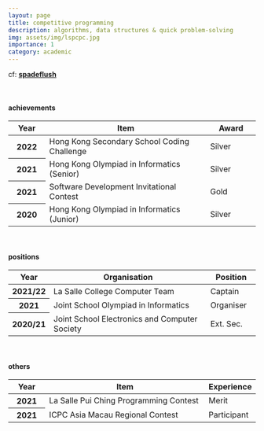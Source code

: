```yaml
---
layout: page
title: competitive programming
description: algorithms, data structures & quick problem-solving
img: assets/img/lspcpc.jpg
importance: 1
category: academic
---
```

cf: <b>[spadeflush](https://codeforces.com/profile/spadeflush)</b>

<br>

<h4 id="achievements">achievements</h4>

<table class="table table-hover table-sm">
  <colgroup>
    <col style="width:15%">
    <col style="width:65%">
    <col style="width:20%">
  </colgroup>
  <thead>
    <tr>
      <th scope="col">Year</th>
      <th scope="col">Item</th>
      <th scope="col">Award</th>
    </tr>
  </thead>
  <tbody>
    <tr>
      <th class="font-weight-bold" scope="row">2022</th>
      <td>Hong Kong Secondary School Coding Challenge</td>
      <td>Silver</td>
    </tr>
    <tr>
      <th class="font-weight-bold" scope="row">2021</th>
      <td>Hong Kong Olympiad in Informatics (Senior)</td>
      <td>Silver</td>
    </tr>
    <tr>
      <th class="font-weight-bold" scope="row">2021</th>
      <td>Software Development Invitational Contest</td>
      <td>Gold</td>
    </tr>
    <tr>
      <th class="font-weight-bold" scope="row">2020</th>
      <td>Hong Kong Olympiad in Informatics (Junior)</td>
      <td>Silver</td>
    </tr>
  </tbody>
</table>
<br>

<h4 id="positions">positions</h4>

<table class="table table-hover table-sm">
  <colgroup>
    <col style="width:15%">
    <col style="width:65%">
    <col style="width:20%">
  </colgroup>
  <thead>
    <tr>
      <th scope="col">Year</th>
      <th scope="col">Organisation</th>
      <th scope="col">Position</th>
    </tr>
  </thead>
  <tbody>
    <tr>
      <th class="font-weight-bold" scope="row">2021/22</th>
      <td>La Salle College Computer Team</td>
      <td>Captain</td>
    </tr>
    <tr>
      <th class="font-weight-bold" scope="row">2021</th>
      <td>Joint School Olympiad in Informatics</td>
      <td>Organiser</td>
    </tr>
    <tr>
      <th class="font-weight-bold" scope="row">2020/21</th>
      <td>Joint School Electronics and Computer Society</td>
      <td>Ext. Sec.</td>
    </tr>
  </tbody>
</table>

<br>

<h4 id="others">others</h4>

<table class="table table-hover table-sm">
  <colgroup>
    <col style="width:15%">
    <col style="width:65%">
    <col style="width:20%">
  </colgroup>
  <thead>
    <tr>
      <th scope="col">Year</th>
      <th scope="col">Item</th>
      <th scope="col">Experience</th>
    </tr>
  </thead>
  <tbody>
    <tr>
      <th class="font-weight-bold" scope="row">2021</th>
      <td>La Salle Pui Ching Programming Contest</td>
      <td>Merit</td>
    </tr>
    <tr>
      <th class="font-weight-bold" scope="row">2021</th>
      <td>ICPC Asia Macau Regional Contest</td>
      <td>Participant</td>
    </tr>
  </tbody>
</table>